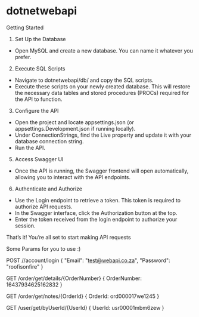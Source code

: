 # dotnetwebapi

Getting Started

1) Set Up the Database
- Open MySQL and create a new database. You can name it whatever you prefer.

2) Execute SQL Scripts
- Navigate to dotnetwebapi/db/ and copy the SQL scripts.
- Execute these scripts on your newly created database. This will restore the necessary data tables and stored procedures (PROCs) required for the API to function.

3) Configure the API
- Open the project and locate appsettings.json (or appsettings.Development.json if running locally).
- Under ConnectionStrings, find the Live property and update it with your database connection string.
- Run the API.

5) Access Swagger UI
- Once the API is running, the Swagger frontend will open automatically, allowing you to interact with the API endpoints.

6) Authenticate and Authorize
- Use the Login endpoint to retrieve a token. This token is required to authorize API requests.
- In the Swagger interface, click the Authorization button at the top.
- Enter the token received from the login endpoint to authorize your session.

That’s it! You’re all set to start making API requests

Some Params for you to use :)

POST //account/login
{
  "Email": "test@webapi.co.za",
  "Password": "roofisonfire"
}

GET /order/get/details/{OrderNumber}
{
    OrderNumber: 16437934625162832
}

GET /order/get/notes/{OrderId}
{
    OrderId: ord000017we1245
}

GET /user/get/byUserId/{UserId}
{
    UserId: usr00001mbm6zew
}

